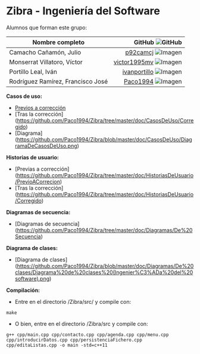 Zibra - Ingeniería del Software
===============================

Alumnos que forman este grupo:

Nombre completo | GitHub ![GitHub](http://i.vimeocdn.com/portrait/7059132_30x30.jpg "GitHub")
--- | ---: |
Camacho Cañamón, Julio | [p92camcj](https://github.com/p92camcj) ![Imagen](https://avatars0.githubusercontent.com/u/9354520?v=3&s=30 "Julio")  |
Monserrat Villatoro, Víctor | [victor1995mv](https://github.com/victor1995mv) ![Imagen](https://avatars3.githubusercontent.com/u/9074569?v=3&amp;s=30 "Víctor")  |
Portillo Leal, Iván | [ivanportillo](https://github.com/ivanportillo) ![Imagen](https://avatars2.githubusercontent.com/u/6381225?v=3&s=30 "Iván")  |
Rodríguez Ramírez, Francisco José | [Paco1994](https://github.com/Paco1994) ![Imagen](https://avatars3.githubusercontent.com/u/9074563?v=3&amp;s=30 "Francisco José")  |

__Casos de uso:__  
- [Previos a corrección](https://github.com/Paco1994/Zibra/tree/master/doc/CasosDeUso/PrevioACorreccion)
- [Tras la corrección] (https://github.com/Paco1994/Zibra/tree/master/doc/CasosDeUso/Corregido)
- [Diagrama] (https://github.com/Paco1994/Zibra/blob/master/doc/CasosDeUso/DiagramaDeCasosDeUso.png)

__Historias de usuario:__
- [Previas a corrección] (https://github.com/Paco1994/Zibra/tree/master/doc/HistoriasDeUsuario/PrevioACorrecion)
- [Tras la corrección] (https://github.com/Paco1994/Zibra/tree/master/doc/HistoriasDeUsuario/Corregido)

__Diagramas de secuencia:__  
- [Diagramas de secuencia] (https://github.com/Paco1994/Zibra/tree/master/doc/Diagramas/De%20Secuencia)

__Diagrama de clases:__
- [Diagrama de clases] (https://github.com/Paco1994/Zibra/blob/master/doc/Diagramas/De%20clases/Diagrama%20de%20clases%20(Ingenier%C3%ADa%20del%20software).png)

__Compilación:__
- Entre en el directorio /Zibra/src/ y compile con:
~~~
make
~~~
- O bien, entre en el directorio /Zibra/src y compile con:
~~~
g++ cpp/main.cpp cpp/contacto.cpp cpp/agenda.cpp cpp/menu.cpp cpp/introducirDatos.cpp cpp/persistenciaFichero.cpp cpp/editaListas.cpp -o main -std=c++11
~~~
